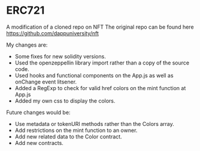 # ERC721
A modification of a cloned repo on NFT
The original repo can be found here https://github.com/dappuniversity/nft

My changes are:

- Some fixes for new solidity versions.
- Used the openzeppellin library import rather than a copy of the source code.
- Used hooks and functional components on the App.js as well as onChange event litsener.
- Added a RegExp to check for valid href colors on the mint function at App.js
- Added my own css to display the colors.

Future changes would be:

- Use metadata or tokenURI methods rather than the Colors array.
- Add restrictions on the mint function to an owner.
- Add new related data to the Color contract.
- Add new contracts.

